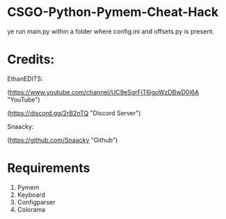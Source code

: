 # CSGO-Python-Pymem-Cheat-Hack

ye run main.py within a folder where config.ini and offsets.py is present.

# Credits:
EthanEDITS:

(https://www.youtube.com/channel/UC9eSgrFjT6igoWzDBwD0j6A "YouTube")

(https://discord.gg/2rB2nTQ "Discord Server")

Snaacky:

(https://github.com/Snaacky "Github")

# Requirements
1. Pymem
2. Keyboard
3. Configparser
4. Colorama
